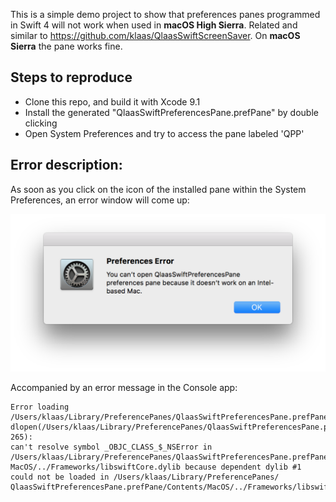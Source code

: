 This is a simple demo project to show that preferences panes programmed in Swift 4 will not work when used in **macOS High Sierra**. Related and similar to <https://github.com/klaas/QlaasSwiftScreenSaver>. On **macOS Sierra** the pane works fine.


## Steps to reproduce

* Clone this repo, and build it with Xcode 9.1
* Install the generated "QlaasSwiftPreferencesPane.prefPane" by double clicking
* Open System Preferences and try to access the pane labeled 'QPP'


## Error description:

As soon as you click on the icon of the installed pane within the System Preferences, an error window will come up:

![error screen shot](ErrorScreenShot.png)

Accompanied by an error message in the Console app:

	Error loading /Users/klaas/Library/PreferencePanes/QlaasSwiftPreferencesPane.prefPane/Contents/MacOS/QlaasSwiftPreferencesPane:
	dlopen(/Users/klaas/Library/PreferencePanes/QlaasSwiftPreferencesPane.prefPane/Contents/MacOS/QlaasSwiftPreferencesPane, 265):
	can't resolve symbol _OBJC_CLASS_$_NSError in /Users/klaas/Library/PreferencePanes/QlaasSwiftPreferencesPane.prefPane/Contents/
	MacOS/../Frameworks/libswiftCore.dylib because dependent dylib #1 could not be loaded in /Users/klaas/Library/PreferencePanes/
	QlaasSwiftPreferencesPane.prefPane/Contents/MacOS/../Frameworks/libswiftCore.dylib



